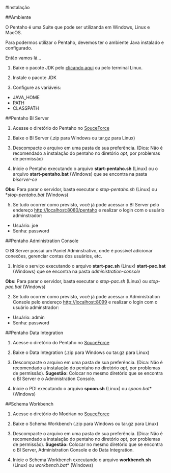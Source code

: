 #Instalação

##Ambiente

O Pentaho é uma Suite que pode ser utilizanda em Windows, Linux e MacOS.

Para podermos utilizar o Pentaho, devemos ter o ambiente Java instalado e configurado. 

Então vamos lá...

1. Baixe o pacote JDK pelo [clicando aqui](http://www.oracle.com/technetwork/pt/java/javase/downloads/index.html) ou pelo terminal Linux.

2. Instale o pacote JDK

3. Configure as variáveis:
  
  * JAVA_HOME
  * PATH
  * CLASSPATH


##Pentaho BI Server


1. Acesse o diretório do Pentaho no [SouceForce](http://sourceforge.net/projects/pentaho/files/?source=navbar)

2. Baixe o BI Server (.zip para Windows ou tar.gz para Linux)

3. Descompacte o arquivo em uma pasta de sua preferência. (Dica: Não é recomendado a instalação do pentaho no diretório *opt*, por problemas de permissão)

4. Inicie o Pentaho executando o arquivo **start-pentaho.sh** (Linux) ou o arquivo **start-pentaho.bat** (Windows) que se encontra na pasta *biserver-ce*

**Obs:** Para parar o servidor, basta executar o *stop-pentaho.sh* (Linux) ou **stop-pentaho.bat* (Windows)

5. Se tudo ocorrer como previsto, você já pode acessar o BI Server pelo endereço [http://localhost:8080/pentaho](http://localhost:8080/pentaho) e realizar o login com o usuário adminstrador:

  * Usuário: joe
  * Senha: password


##Pentaho Administration Console

O BI Server possui um Paniel Adminstrativo, onde é possível adicionar conexões, gerenciar contas dos usuários, etc.

1. Inicie o serviço executando o arquivo **start-pac.sh** (Linux) **start-pac.bat** (Windows) que se encontra na pasta *administration-console*

**Obs:** Para parar o servidor, basta executar o *stop-pac.sh* (Linux) ou *stop-pac.bat* (Windows)

2. Se tudo ocorrer como previsto, você já pode acessar o Administration Console pelo endereço [http://localhost:8099](http://localhost:8099) e realizar o login com o usuário adminstrador:

  * Usuário: admin
  * Senha: password


##Pentaho Data Integration

1. Acesse o diretório do Pentaho no [SouceForce](http://sourceforge.net/projects/pentaho/files/?source=navbar)

2. Baixe o Data Integration (.zip para Windows ou tar.gz para Linux)

3. Descompacte o arquivo em uma pasta de sua preferência. (Dica: Não é recomendado a instalação do pentaho no diretório *opt*, por problemas de permissão). **Sugestão:** Colocar no mesmo diretório que se encontra o BI Server e o Administration Console.

4. Inicie o PDI executando o arquivo **spoon.sh** (Linux) ou *spoon.bat** (Windows)


##Schema Workbench

1. Acesse o diretório do Modrian no [SouceForce](http://sourceforge.net/projects/mondrian/files/?source=navbar)

2. Baixe o Schema Workbench (.zip para Windows ou tar.gz para Linux)

3. Descompacte o arquivo em uma pasta de sua preferência. (Dica: Não é recomendado a instalação do pentaho no diretório *opt*, por problemas de permissão). **Sugestão:** Colocar no mesmo diretório que se encontra o BI Server, Administration Console e do Data Integration.

4. Inicie o Schema Workbench executando o arquivo **workbench.sh** (Linux) ou *workbench.bat** (Windows)



